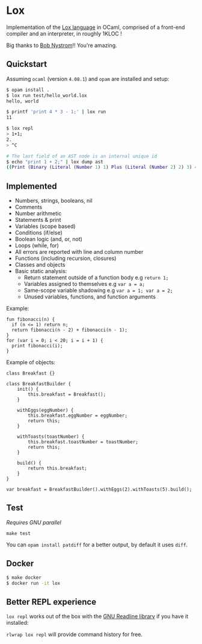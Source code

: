 # Lox

Implementation of the [Lox language](http://www.craftinginterpreters.com/) in
OCaml, comprised of a front-end compiler and an interpreter, in roughly 1KLOC !

Big thanks to [Bob Nystrom](https://github.com/munificent)!! You're amazing.

## Quickstart

Assuming `ocaml` (version `4.08.1`) and `opam` are installed and setup:

```sh
$ opam install .
$ lox run test/hello_world.lox
hello, world

$ printf 'print 4 * 3 - 1;' | lox run
11

$ lox repl
> 1+1;
2.
> ^C

# The last field of an AST node is an internal unique id
$ echo "print 1 + 2;" | lox dump ast
((Print (Binary (Literal (Number 1) 1) Plus (Literal (Number 2) 2) 3) 4))

```

## Implemented

- Numbers, strings, booleans, nil
- Comments
- Number arithmetic
- Statements & print
- Variables (scope based)
- Conditions (if/else)
- Boolean logic (and, or, not)
- Loops (while, for)
- All errors are reported with line and column number
- Functions (including recursion, closures)
- Classes and objects
- Basic static analysis:
  * Return statement outside of a function body e.g `return 1;`
  * Variables assigned to themselves e.g `var a = a;`
  * Same-scope variable shadowing e.g `var a = 1; var a = 2;`
  * Unused variables, functions, and function arguments

Example:

```lox
fun fibonacci(n) {
  if (n <= 1) return n;
  return fibonacci(n - 2) + fibonacci(n - 1);
}
for (var i = 0; i < 20; i = i + 1) {
  print fibonacci(i);
}
```


Example of objects:

```lox
class Breakfast {}

class BreakfastBuilder {
    init() {
        this.breakfast = Breakfast();
    }

    withEggs(eggNumber) {
        this.breakfast.eggNumber = eggNumber;
        return this;
    }

    withToasts(toastNumber) {
        this.breakfast.toastNumber = toastNumber;
        return this;
    }

    build() {
        return this.breakfast;
    }
}

var breakfast = BreakfastBuilder().withEggs(2).withToasts(5).build();
```

## Test

*Requires GNU parallel*

`make test`

You can `opam install patdiff` for a better output, by default it uses `diff`.


## Docker

```sh
$ make docker
$ docker run -it lox
```

## Better REPL experience

`lox repl` works out of the box with the [GNU Readline library](https://tiswww.cwru.edu/php/chet/readline/rltop.html) if you have it installed:

`rlwrap lox repl` will provide command history for free.
